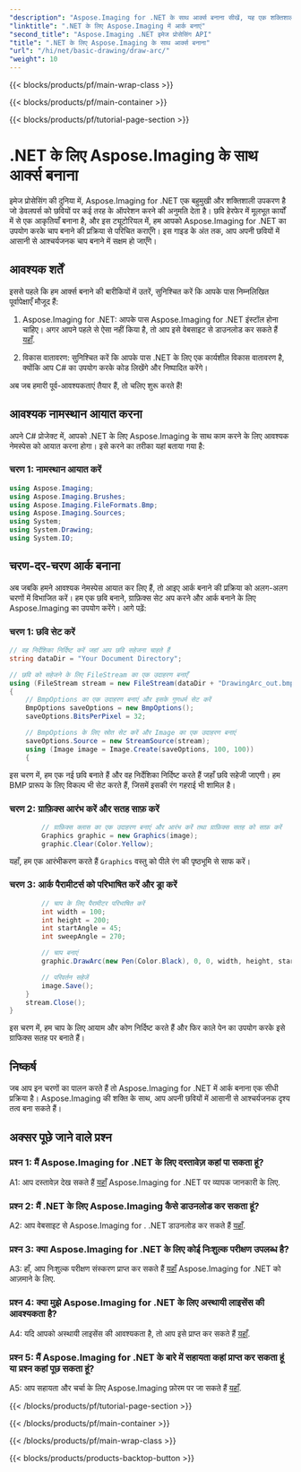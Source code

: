 ```yaml
---
"description": "Aspose.Imaging for .NET के साथ आर्क्स बनाना सीखें, यह एक शक्तिशाली इमेज मैनिपुलेशन टूल है। शानदार विज़ुअल बनाने के लिए चरण-दर-चरण मार्गदर्शिका।"
"linktitle": ".NET के लिए Aspose.Imaging में आर्क बनाएं"
"second_title": "Aspose.Imaging .NET इमेज प्रोसेसिंग API"
"title": ".NET के लिए Aspose.Imaging के साथ आर्क्स बनाना"
"url": "/hi/net/basic-drawing/draw-arc/"
"weight": 10
---
```


{{< blocks/products/pf/main-wrap-class >}}

{{< blocks/products/pf/main-container >}}

{{< blocks/products/pf/tutorial-page-section >}}

# .NET के लिए Aspose.Imaging के साथ आर्क्स बनाना

इमेज प्रोसेसिंग की दुनिया में, Aspose.Imaging for .NET एक बहुमुखी और शक्तिशाली उपकरण है जो डेवलपर्स को छवियों पर कई तरह के ऑपरेशन करने की अनुमति देता है। छवि हेरफेर में मूलभूत कार्यों में से एक आकृतियाँ बनाना है, और इस ट्यूटोरियल में, हम आपको Aspose.Imaging for .NET का उपयोग करके चाप बनाने की प्रक्रिया से परिचित कराएँगे। इस गाइड के अंत तक, आप अपनी छवियों में आसानी से आश्चर्यजनक चाप बनाने में सक्षम हो जाएँगे।

## आवश्यक शर्तें

इससे पहले कि हम आर्क्स बनाने की बारीकियों में उतरें, सुनिश्चित करें कि आपके पास निम्नलिखित पूर्वापेक्षाएँ मौजूद हैं:

1. Aspose.Imaging for .NET: आपके पास Aspose.Imaging for .NET इंस्टॉल होना चाहिए। अगर आपने पहले से ऐसा नहीं किया है, तो आप इसे वेबसाइट से डाउनलोड कर सकते हैं [यहाँ](https://releases.aspose.com/imaging/net/).

2. विकास वातावरण: सुनिश्चित करें कि आपके पास .NET के लिए एक कार्यशील विकास वातावरण है, क्योंकि आप C# का उपयोग करके कोड लिखेंगे और निष्पादित करेंगे।

अब जब हमारी पूर्व-आवश्यकताएं तैयार हैं, तो चलिए शुरू करते हैं!

## आवश्यक नामस्थान आयात करना

अपने C# प्रोजेक्ट में, आपको .NET के लिए Aspose.Imaging के साथ काम करने के लिए आवश्यक नेमस्पेस को आयात करना होगा। इसे करने का तरीका यहां बताया गया है:

### चरण 1: नामस्थान आयात करें

```csharp
using Aspose.Imaging;
using Aspose.Imaging.Brushes;
using Aspose.Imaging.FileFormats.Bmp;
using Aspose.Imaging.Sources;
using System;
using System.Drawing;
using System.IO;
```

## चरण-दर-चरण आर्क बनाना

अब जबकि हमने आवश्यक नेमस्पेस आयात कर लिए हैं, तो आइए आर्क बनाने की प्रक्रिया को अलग-अलग चरणों में विभाजित करें। हम एक छवि बनाने, ग्राफ़िक्स सेट अप करने और आर्क बनाने के लिए Aspose.Imaging का उपयोग करेंगे। आगे पढ़ें:

### चरण 1: छवि सेट करें

```csharp
// वह निर्देशिका निर्दिष्ट करें जहां आप छवि सहेजना चाहते हैं
string dataDir = "Your Document Directory";

// छवि को सहेजने के लिए FileStream का एक उदाहरण बनाएँ
using (FileStream stream = new FileStream(dataDir + "DrawingArc_out.bmp", FileMode.Create))
{
    // BmpOptions का एक उदाहरण बनाएं और इसके गुणधर्म सेट करें
    BmpOptions saveOptions = new BmpOptions();
    saveOptions.BitsPerPixel = 32;

    // BmpOptions के लिए स्रोत सेट करें और Image का एक उदाहरण बनाएं
    saveOptions.Source = new StreamSource(stream);
    using (Image image = Image.Create(saveOptions, 100, 100))
    {
```

इस चरण में, हम एक नई छवि बनाते हैं और वह निर्देशिका निर्दिष्ट करते हैं जहाँ छवि सहेजी जाएगी। हम BMP प्रारूप के लिए विकल्प भी सेट करते हैं, जिसमें इसकी रंग गहराई भी शामिल है।

### चरण 2: ग्राफ़िक्स आरंभ करें और सतह साफ़ करें

```csharp
        // ग्राफ़िक्स क्लास का एक उदाहरण बनाएं और आरंभ करें तथा ग्राफ़िक्स सतह को साफ़ करें
        Graphics graphic = new Graphics(image);
        graphic.Clear(Color.Yellow);
```

यहाँ, हम एक आरंभीकरण करते हैं `Graphics` वस्तु को पीले रंग की पृष्ठभूमि से साफ करें।

### चरण 3: आर्क पैरामीटर्स को परिभाषित करें और ड्रा करें

```csharp
        // चाप के लिए पैरामीटर परिभाषित करें
        int width = 100;
        int height = 200;
        int startAngle = 45;
        int sweepAngle = 270;

        // चाप बनाएं
        graphic.DrawArc(new Pen(Color.Black), 0, 0, width, height, startAngle, sweepAngle);

        // परिवर्तन सहेजें
        image.Save();
    }
    stream.Close();
}
```

इस चरण में, हम चाप के लिए आयाम और कोण निर्दिष्ट करते हैं और फिर काले पेन का उपयोग करके इसे ग्राफिक्स सतह पर बनाते हैं।

## निष्कर्ष

जब आप इन चरणों का पालन करते हैं तो Aspose.Imaging for .NET में आर्क बनाना एक सीधी प्रक्रिया है। Aspose.Imaging की शक्ति के साथ, आप अपनी छवियों में आसानी से आश्चर्यजनक दृश्य तत्व बना सकते हैं।

## अक्सर पूछे जाने वाले प्रश्न

### प्रश्न 1: मैं Aspose.Imaging for .NET के लिए दस्तावेज़ कहां पा सकता हूं?

A1: आप दस्तावेज़ देख सकते हैं [यहाँ](https://reference.aspose.com/imaging/net/) Aspose.Imaging for .NET पर व्यापक जानकारी के लिए.

### प्रश्न 2: मैं .NET के लिए Aspose.Imaging कैसे डाउनलोड कर सकता हूं?

A2: आप वेबसाइट से Aspose.Imaging for . .NET डाउनलोड कर सकते हैं [यहाँ](https://releases.aspose.com/imaging/net/).

### प्रश्न 3: क्या Aspose.Imaging for .NET के लिए कोई निःशुल्क परीक्षण उपलब्ध है?

A3: हाँ, आप निःशुल्क परीक्षण संस्करण प्राप्त कर सकते हैं [यहाँ](https://releases.aspose.com/) Aspose.Imaging for .NET को आज़माने के लिए.

### प्रश्न 4: क्या मुझे Aspose.Imaging for .NET के लिए अस्थायी लाइसेंस की आवश्यकता है?

A4: यदि आपको अस्थायी लाइसेंस की आवश्यकता है, तो आप इसे प्राप्त कर सकते हैं [यहाँ](https://purchase.aspose.com/temporary-license/).

### प्रश्न 5: मैं Aspose.Imaging for .NET के बारे में सहायता कहां प्राप्त कर सकता हूं या प्रश्न कहां पूछ सकता हूं?

A5: आप सहायता और चर्चा के लिए Aspose.Imaging फ़ोरम पर जा सकते हैं [यहाँ](https://forum.aspose.com/).


{{< /blocks/products/pf/tutorial-page-section >}}

{{< /blocks/products/pf/main-container >}}

{{< /blocks/products/pf/main-wrap-class >}}

{{< blocks/products/products-backtop-button >}}